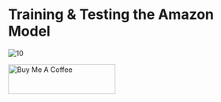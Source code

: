 # Training & Testing the Amazon Model

![10](https://github.com/user-attachments/assets/de2bd33c-a4a5-450e-8667-ce9fffc8bf2d)

<a href="https://www.buymeacoffee.com/yassirachag" target="_blank"><img src="https://cdn.buymeacoffee.com/buttons/v2/default-yellow.png" alt="Buy Me A Coffee" style="height: 60px !important;width: 217px !important;" ></a>
